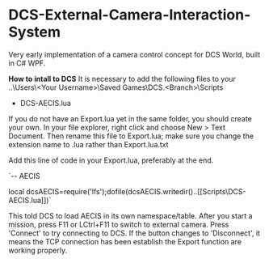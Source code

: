 # DCS-External-Camera-Interaction-System
Very early implementation of a camera control concept for DCS World, built in C# WPF.

**How to intall to DCS**
It is necessary to add the following files to your ..\Users\\\<Your Username>\Saved Games\DCS\.\<Branch\>\Scripts
* DCS-AECIS.lua

If you do not have an Export.lua yet in the same folder, you should create your own.
In your file explorer, right click and choose New > Text Document. Then rename this file to Export.lua; make sure you change the extension name to .lua rather than Export.lua.txt

Add this line of code in your Export.lua, preferably at the end.

`-- AECIS

local dcsAECIS=require('lfs');dofile(dcsAECIS.writedir()..[[Scripts\DCS-AECIS.lua]])`

This told DCS to load AECIS in its own namespace/table.
After you start a mission, press F11 or LCtrl+F11 to switch to external camera. Press 'Connect' to try connecting to DCS. If the button changes to 'Disconnect', it means the TCP connection has been establish the Export function are working properly.
